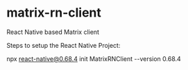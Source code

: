 # matrix-rn-client

React Native based Matrix client

Steps to setup the React Native Project:

npx react-native@0.68.4 init MatrixRNClient --version 0.68.4
